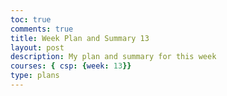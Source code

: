 ```yaml
---
toc: true
comments: true
title: Week Plan and Summary 13
layout: post
description: My plan and summary for this week
courses: { csp: {week: 13}}
type: plans
---
```

